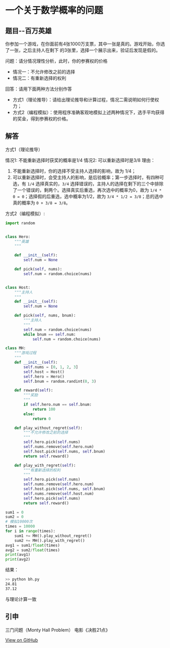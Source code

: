 # 一个关于数学概率的问题


## 题目--百万英雄

你参加一个游戏，在你面前有4张1000万支票，其中一张是真的。游戏开始，你选了一张，之后主持人在剩下
的3张里，选择一个展示出来，验证后发现是假的。

问题：请分情况理性分析，此时，你的参赛权的价格

- 情况一：不允许修改之前的选择
- 情况二：有重新选择的权利

回答：请用下面两种方法分别作答

- 方式1（理论推导）：请给出理论推导和计算过程，情况二需说明如何行使权力；
- 方式2（编程模拟）：使用程序准确客观地模拟上述两种情况下，选手平均获得的奖金，得到参赛权的价格。

<!--more-->
## 解答

方式1（理论推导）

情况1: 不能重新选择时获奖的概率是1/4
情况2: 可以重新选择时是3/8
理由：

1. 不能重新选择时，你的选择不受主持人选择的影响，故为 1/4；
2. 可以重新选择时，会受主持人的影响，是后验概率；第一步选择时，有四种可选，有 `1/4` 选择真实的，`3/4` 选择错误的，主持人的选择在剩下的三个中排除了一个错误的，剩两个。选择真实后重选，再次选中的概率为0，故为 `1/4 * 0 = 0`；选择假的后重选，选中概率为1/2，故为 `3/4 * 1/2 = 3/8`；总的选中真的概率为 `0 + 3/8 = 3/8`。

方式2（编程模拟）:

```python
import random


class Hero:
    """英雄
    """

    def __init__(self):
        self.num = None

    def pick(self, nums):
        self.num = random.choice(nums)


class Host:
    """主持人
    """
    def __init__(self):
        self.num = None

    def pick(self, nums, bnum):
        """主持人
        """
        self.num = random.choice(nums)
        while bnum == self.num:
            self.num = random.choice(nums)

class MH:
    """游戏过程
    """
    def __init__(self):
        self.nums = [0, 1, 2, 3]
        self.host = Host()
        self.hero = Hero()
        self.bnum = random.randint(0, 3)

    def reward(self):
        """奖励
        """
        if self.hero.num == self.bnum:
            return 100
        else:
            return 0

    def play_without_regret(self):
        """不允许修改之前的选择
        """
        self.hero.pick(self.nums)
        self.nums.remove(self.hero.num)
        self.host.pick(self.nums, self.bnum)
        return self.reward()

    def play_with_regret(self):
        """有重新选择的权利
        """
        self.hero.pick(self.nums)
        self.nums.remove(self.hero.num)
        self.host.pick(self.nums, self.bnum)
        self.nums.remove(self.host.num)
        self.hero.pick(self.nums)
        return self.reward()

sum1 = 0
sum2 = 0
# 模拟10000次
times = 10000
for i in range(times):
    sum1 += MH().play_without_regret()
    sum2 += MH().play_with_regret()
avg1 = sum1/float(times)
avg2 = sum2/float(times)
print(avg1)
print(avg2)

```

结果：

```bash
>> python bh.py
24.81
37.12
```

与理论计算一致

## 引申

三门问题（Monty Hall Problem）
电影《决胜21点》

[View on GitHub](https://github.com/qiwihui/blog/issues/32)


